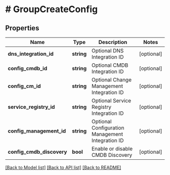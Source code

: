 # # GroupCreateConfig

## Properties

Name | Type | Description | Notes
------------ | ------------- | ------------- | -------------
**dns_integration_id** | **string** | Optional DNS Integration ID | [optional]
**config_cmdb_id** | **string** | Optional CMDB Integration ID | [optional]
**config_cm_id** | **string** | Optional Change Management Integration ID | [optional]
**service_registry_id** | **string** | Optional Service Registry Integration ID | [optional]
**config_management_id** | **string** | Optional Configuration Management Integration ID | [optional]
**config_cmdb_discovery** | **bool** | Enable or disable CMDB Discovery | [optional]

[[Back to Model list]](../../README.md#models) [[Back to API list]](../../README.md#endpoints) [[Back to README]](../../README.md)
